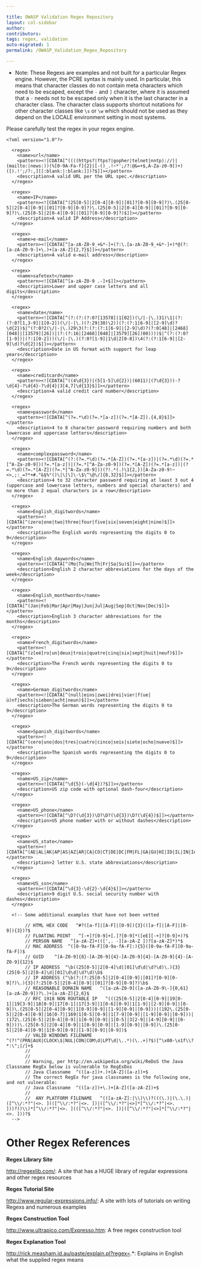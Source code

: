 ```yaml
---

title: OWASP Validation Regex Repository
layout: col-sidebar
author:
contributors:
tags: regex, validation
auto-migrated: 1
permalink: /OWASP_Validation_Regex_Repository

---
```


  - Note: These Regexs are examples and not built for a particular Regex
    engine. However, the PCRE syntax is mainly used. In particular, this
    means that character classes do not contain meta characters which
    need to be escaped, except the `-` and `]` character, where it is
    assumed that a `-` needs not to be escaped only when it is the last
    character in a character class. The character class supports
    shortcut notations for other character classes like `\s` or `\w`
    which should not be used as they depend on the LOCALE environment
    setting in most systems.

Please carefully test the regex in your regex engine.

    <?xml version="1.0"?>

      <regex>
        <name>url</name>
        <pattern><![CDATA[^((((https?|ftps?|gopher|telnet|nntp)://)|(mailto:|news:))(%[0-9A-Fa-f]{2}|[-()_.!~*';/?:@&=+$,A-Za-z0-9])+)([).!';/?:,][[:blank:|:blank:]])?$]]></pattern>
        <description>A valid URL per the URL spec.</description>
      </regex>

      <regex>
        <name>IP</name>
        <pattern><![CDATA[^(25[0-5]|2[0-4][0-9]|[01]?[0-9][0-9]?)\.(25[0-5]|2[0-4][0-9]|[01]?[0-9][0-9]?)\.(25[0-5]|2[0-4][0-9]|[01]?[0-9][0-9]?)\.(25[0-5]|2[0-4][0-9]|[01]?[0-9][0-9]?)$]]></pattern>
        <description>A valid IP Address</description>
      </regex>

      <regex>
        <name>e-mail</name>
        <pattern><![CDATA[^[a-zA-Z0-9_+&*-]+(?:\.[a-zA-Z0-9_+&*-]+)*@(?:[a-zA-Z0-9-]+\.)+[a-zA-Z]{2,7}$]]></pattern>
        <description>A valid e-mail address</description>
      </regex>

      <regex>
        <name>safetext</name>
        <pattern><![CDATA[^[a-zA-Z0-9 .-]+$]]></pattern>
        <description>Lower and upper case letters and all digits</description>
      </regex>

      <regex>
        <name>date</name>
        <pattern><![CDATA[^(?:(?:(?:0?[13578]|1[02])(\/|-|\.)31)\1|(?:(?:0?[1,3-9]|1[0-2])(\/|-|\.)(?:29|30)\2))(?:(?:1[6-9]|[2-9]\d)?\d{2})$|^(?:0?2(\/|-|\.)29\3(?:(?:(?:1[6-9]|[2-9]\d)?(?:0[48]|[2468][048]|[13579][26])|(?:(?:16|[2468][048]|[3579][26])00))))$|^(?:(?:0?[1-9])|(?:1[0-2]))(\/|-|\.)(?:0?[1-9]|1\d|2[0-8])\4(?:(?:1[6-9]|[2-9]\d)?\d{2})$]]></pattern>
        <description>Date in US format with support for leap years</description>
      </regex>

      <regex>
        <name>creditcard</name>
        <pattern><![CDATA[^((4\d{3})|(5[1-5]\d{2})|(6011)|(7\d{3}))-?\d{4}-?\d{4}-?\d{4}|3[4,7]\d{13}$]]></pattern>
        <description>A valid credit card number</description>
      </regex>

      <regex>
        <name>password</name>
        <pattern><![CDATA[^(?=.*\d)(?=.*[a-z])(?=.*[A-Z]).{4,8}$]]></pattern>
        <description>4 to 8 character password requiring numbers and both lowercase and uppercase letters</description>
      </regex>

      <regex>
        <name>complexpassword</name>
        <pattern><![CDATA[^(?:(?=.*\d)(?=.*[A-Z])(?=.*[a-z])|(?=.*\d)(?=.*[^A-Za-z0-9])(?=.*[a-z])|(?=.*[^A-Za-z0-9])(?=.*[A-Z])(?=.*[a-z])|(?=.*\d)(?=.*[A-Z])(?=.*[^A-Za-z0-9]))(?!.*(.)\1{2,})[A-Za-z0-9!~<>,;:_=?*+#."&§%°()\|\[\]\-\$\^\@\/]{8,32}$]]></pattern>
        <description>4 to 32 character password requiring at least 3 out 4 (uppercase and lowercase letters, numbers and special characters) and no more than 2 equal characters in a row</description>
      </regex>

      <regex>
        <name>English_digitwords</name>
        <pattern><![CDATA[^(zero|one|two|three|four|five|six|seven|eight|nine)$]]></pattern>
        <description>The English words representing the digits 0 to 9</description>
      </regex>

      <regex>
        <name>English_daywords</name>
        <pattern><![CDATA[^(Mo|Tu|We|Th|Fr|Sa|Su)$]]></pattern>
        <description>English 2 character abbreviations for the days of the week</description>
      </regex>

      <regex>
        <name>English_monthwords</name>
        <pattern><![CDATA[^(Jan|Feb|Mar|Apr|May|Jun|Jul|Aug|Sep|Oct|Nov|Dec)$]]></pattern>
        <description>English 3 character abbreviations for the months</description>
      </regex>

      <regex>
        <name>French_digitwords</name>
        <pattern><![CDATA[^(z[eé]ro|un|deux|trois|quatre|cinq|six|sept|huit|neuf)$]]></pattern>
        <description>The French words representing the digits 0 to 9</description>
      </regex>

      <regex>
        <name>German_digitwords</name>
        <pattern><![CDATA[^(null|eins|zwei|drei|vier|f(ue|ü)nf|sechs|sieben|acht|neun)$]]></pattern>
        <description>The German words representing the digits 0 to 9</description>
      </regex>

      <regex>
        <name>Spanish_digitwords</name>
        <pattern><![CDATA[^(cero|uno|dos|tres|cuatro|cinco|seis|siete|ocho|nueve)$]]></pattern>
        <description>The Spanish words representing the digits 0 to 9</description>
      </regex>

      <regex>
        <name>US_zip</name>
        <pattern><![CDATA[^\d{5}(-\d{4})?$]]></pattern>
        <description>US zip code with optional dash-four</description>
      </regex>

      <regex>
        <name>US_phone</name>
        <pattern><![CDATA[^\D?(\d{3})\D?\D?(\d{3})\D?(\d{4})$]]></pattern>
        <description>US phone number with or without dashes</description>
      </regex>

      <regex>
        <name>US_state</name>
        <pattern><![CDATA[^(AE|AL|AK|AP|AS|AZ|AR|CA|CO|CT|DE|DC|FM|FL|GA|GU|HI|ID|IL|IN|IA|KS|KY|LA|ME|MH|MD|MA|MI|MN|MS|MO|MP|MT|NE|NV|NH|NJ|NM|NY|NC|ND|OH|OK|OR|PW|PA|PR|RI|SC|SD|TN|TX|UT|VT|VI|VA|WA|WV|WI|WY)$]]></pattern>
        <description>2 letter U.S. state abbreviations</description>
      </regex>

      <regex>
        <name>US_ssn</name>
        <pattern><![CDATA[^\d{3}-\d{2}-\d{4}$]]></pattern>
        <description>9 digit U.S. social security number with dashes</description>
      </regex>

      <!-- Some additional examples that have not been vetted

           // HTML HEX CODE   ^#?([a-f]|[A-F]|[0-9]){3}(([a-f]|[A-F]|[0-9]){3})?$
           // FLOATING POINT   ^[-+]?[0-9]+[.]?[0-9]*([eE][-+]?[0-9]+)?$
           // PERSON NAME   ^[a-zA-Z]+(([',. -][a-zA-Z ])?[a-zA-Z]*)*$
           // MAC ADDRESS  ^([0-9a-fA-F][0-9a-fA-F]:){5}([0-9a-fA-F][0-9a-fA-F])$
           // GUID    ^[A-Z0-9]{8}-[A-Z0-9]{4}-[A-Z0-9]{4}-[A-Z0-9]{4}-[A-Z0-9]{12}$
           // IP ADDRESS  ^\b((25[0-5]|2[0-4]\d|[01]\d\d|\d?\d)\.){3}(25[0-5]|2[0-4]\d|[01]\d\d|\d?\d)\b$
           // IP ADDRESS (^\b(?:(?:25[0-5]|2[0-4][0-9]|[01]?[0-9][0-9]?)\.){3}(?:25[0-5]|2[0-4][0-9]|[01]?[0-9][0-9]?)\b$
           // REASONABLE DOMAIN NAME   ^([a-zA-Z0-9]([a-zA-Z0-9\-]{0,61}[a-zA-Z0-9])?\.)+[a-zA-Z]{2,6}$
           // RFC 1918 NON ROUTABLE IP   ^(((25[0-5]|2[0-4][0-9]|19[0-1]|19[3-9]|18[0-9]|17[0-1]|17[3-9]|1[0-6][0-9]|1[1-9]|[2-9][0-9]|[0-9])\.(25[0-5]|2[0-4][0-9]|1[0-9][0-9]|[1-9][0-9]|[0-9]))|(192\.(25[0-5]|2[0-4][0-9]|16[0-7]|169|1[0-5][0-9]|1[7-9][0-9]|[1-9][0-9]|[0-9]))|(172\.(25[0-5]|2[0-4][0-9]|1[0-9][0-9]|1[0-5]|3[2-9]|[4-9][0-9]|[0-9])))\.(25[0-5]|2[0-4][0-9]|1[0-9][0-9]|[1-9][0-9]|[0-9])\.(25[0-5]|2[0-4][0-9]|1[0-9][0-9]|[1-9][0-9]|[0-9])$
           // VALID WINDOWS FILENAME  ^(?!^(PRN|AUX|CLOCK\$|NUL|CON|COM\d|LPT\d|\..*)(\..+)?$)[^\x00-\x1f\\?*:\";|/]+$
           //
           //
           // Warning, per http://en.wikipedia.org/wiki/ReDoS the Java Classname RegEx below is vulnerable to RegExDos
           // Java Classname  ^(([a-z])+.)+[A-Z]([a-z])+$
           // The correct RegEx for java classnames is the following one, and not vulnerable:
           // Java Classname  ^(([a-z])+\.)+[A-Z]([a-zA-Z])+$
           //
           //  ANY PLATFORM FILENAME   ^(([a-zA-Z]:|\\)\\)?(((\.)|(\.\.)|([^\\/:*?"|<>. ](([^\\/:*?"|<>. ])|([^\\/:*?"|<>]*[^\\/:*?"|<>. ]))?))\\)*[^\\/:*?"|<>. ](([^\\/:*?"|<>. ])|([^\\/:*?"|<>]*[^\\/:*?"|<>. ]))?$
      -->

# Other Regex References

**Regex Library Site**

<http://regexlib.com/>: A site that has a HUGE library of regular
expressions and other regex resources

**Regex Tutorial Site**

<http://www.regular-expressions.info/>: A site with lots of tutorials on
writing Regexs and numerous examples

**Regex Construction Tool**

<http://www.ultrapico.com/Expresso.htm>: A free regex construction tool

**Regex Explanation Tool**

<http://rick.measham.id.au/paste/explain.pl?regex=>.\*: Explains in
English what the supplied regex means

